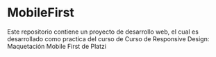# MobileFirst
Este repositorio contiene un proyecto de desarrollo web, el cual es desarrollado como practica del curso de Curso de Responsive Design: Maquetación Mobile First de Platzi 
